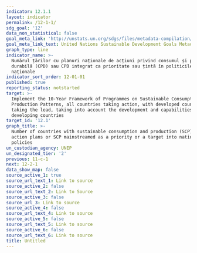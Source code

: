 ```yaml
---
indicator: 12.1.1
layout: indicator
permalink: /12-1-1/
sdg_goal: '12'
data_non_statistical: false
goal_meta_link: 'http://unstats.un.org/sdgs/files/metadata-compilation/Metadata-Goal-12.pdf'
goal_meta_link_text: United Nations Sustainable Development Goals Metadata (pdf 782kB)
graph_type: line
indicator_name: >-
  Numărul țărilor cu planuri naționale de acțiuni privind consumul și producerea
  durabilă (CPD) sau CPD integrat ca prioritate sau țintă în politicile
  naționale
indicator_sort_order: 12-01-01
published: true
reporting_status: notstarted
target: >-
  Implement the 10-Year Framework of Programmes on Sustainable Consumption and
  Production Patterns, all countries taking action, with developed countries
  taking the lead, taking into account the development and capabilities of
  developing countries
target_id: '12.1'
graph_title: >-
  Number of countries with sustainable consumption and production (SCP) national
  action plans or SCP mainstreamed as a priority or a target into national
  policies
un_custodian_agency: UNEP
un_designated_tier: '2'
previous: 11-c-1
next: 12-2-1
data_show_map: false
source_active_1: true
source_url_text_1: Link to source
source_active_2: false
source_url_text_2: Link to Source
source_active_3: false
source_url_3: Link to source
source_active_4: false
source_url_text_4: Link to source
source_active_5: false
source_url_text_5: Link to source
source_active_6: false
source_url_text_6: Link to source
title: Untitled
---
```

